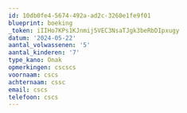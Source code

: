 ```yaml
---
id: 10db0fe4-5674-492a-ad2c-3260e1fe9f01
blueprint: boeking
_token: iIIHo7KPs1KJnmij5VEC3NsaTJgk3beRbDIpxugy
datum: '2024-05-22'
aantal_volwassenen: '5'
aantal_kinderen: '7'
type_kano: Onak
opmerkingen: cscscs
voornaam: cscs
achternaam: cssc
email: cscs
telefoon: cscs
---
```

